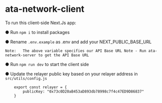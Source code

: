 # ata-network-client

To run this client-side Next.Js app:

● Run `npm i` to install packages

● Rename `.env.example` as .env and add your NEXT_PUBLIC_BASE_URL

    Note:	The above variable specifies our API Base URL Note - Run ata-network-server to get the API Base URL

● Run `npm run dev` to start the client side

● Update the relayer public key based on your relayer address in `src/utils/config.js`

     
        export const relayer = {
            publicKey: "0x73c0D20aB453aD893db78998c7f4c47ED9D86837"
        }
        
